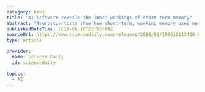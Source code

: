 ```yaml
---
category: news
title: "AI software reveals the inner workings of short-term memory"
abstract: "Neuroscientists show how short-term, working memory uses networks of neurons differently depending on the complexity of the task at hand. The researchers used modern artificial intelligence (AI) techniques to train computational neural networks to solve a ..."
publishedDateTime: 2019-06-10T20:53:00Z
sourceUrl: https://www.sciencedaily.com/releases/2019/06/190610113426.htm
type: article

provider:
  name: Science Daily
  id: sciencedaily

topics:
  - AI
---
```

